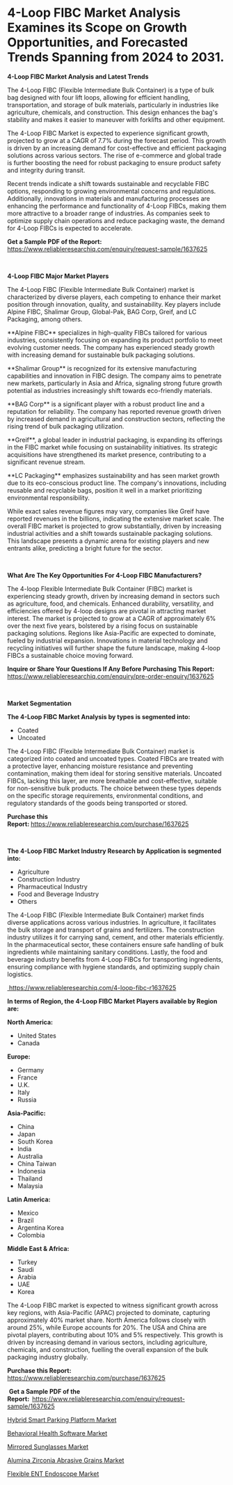 <p><h1>4-Loop FIBC Market Analysis Examines its Scope on Growth Opportunities, and Forecasted Trends Spanning from 2024 to 2031.</h1></p><p><strong>4-Loop FIBC Market Analysis and Latest Trends</strong></p>
<p><p>The 4-Loop FIBC (Flexible Intermediate Bulk Container) is a type of bulk bag designed with four lift loops, allowing for efficient handling, transportation, and storage of bulk materials, particularly in industries like agriculture, chemicals, and construction. This design enhances the bag's stability and makes it easier to maneuver with forklifts and other equipment.</p><p>The 4-Loop FIBC Market is expected to experience significant growth, projected to grow at a CAGR of 7.7% during the forecast period. This growth is driven by an increasing demand for cost-effective and efficient packaging solutions across various sectors. The rise of e-commerce and global trade is further boosting the need for robust packaging to ensure product safety and integrity during transit.</p><p>Recent trends indicate a shift towards sustainable and recyclable FIBC options, responding to growing environmental concerns and regulations. Additionally, innovations in materials and manufacturing processes are enhancing the performance and functionality of 4-Loop FIBCs, making them more attractive to a broader range of industries. As companies seek to optimize supply chain operations and reduce packaging waste, the demand for 4-Loop FIBCs is expected to accelerate.</p></p>
<p><strong>Get a Sample PDF of the Report:&nbsp;</strong> <a href="https://www.reliableresearchiq.com/enquiry/request-sample/1637625">https://www.reliableresearchiq.com/enquiry/request-sample/1637625</a></p>
<p>&nbsp;</p>
<p><strong>4-Loop FIBC Major Market Players</strong></p>
<p><p>The 4-Loop FIBC (Flexible Intermediate Bulk Container) market is characterized by diverse players, each competing to enhance their market position through innovation, quality, and sustainability. Key players include Alpine FIBC, Shalimar Group, Global-Pak, BAG Corp, Greif, and LC Packaging, among others.</p><p>**Alpine FIBC** specializes in high-quality FIBCs tailored for various industries, consistently focusing on expanding its product portfolio to meet evolving customer needs. The company has experienced steady growth with increasing demand for sustainable bulk packaging solutions. </p><p>**Shalimar Group** is recognized for its extensive manufacturing capabilities and innovation in FIBC design. The company aims to penetrate new markets, particularly in Asia and Africa, signaling strong future growth potential as industries increasingly shift towards eco-friendly materials.</p><p>**BAG Corp** is a significant player with a robust product line and a reputation for reliability. The company has reported revenue growth driven by increased demand in agricultural and construction sectors, reflecting the rising trend of bulk packaging utilization.</p><p>**Greif**, a global leader in industrial packaging, is expanding its offerings in the FIBC market while focusing on sustainability initiatives. Its strategic acquisitions have strengthened its market presence, contributing to a significant revenue stream.</p><p>**LC Packaging** emphasizes sustainability and has seen market growth due to its eco-conscious product line. The company's innovations, including reusable and recyclable bags, position it well in a market prioritizing environmental responsibility.</p><p>While exact sales revenue figures may vary, companies like Greif have reported revenues in the billions, indicating the extensive market scale. The overall FIBC market is projected to grow substantially, driven by increasing industrial activities and a shift towards sustainable packaging solutions. This landscape presents a dynamic arena for existing players and new entrants alike, predicting a bright future for the sector.</p></p>
<p>&nbsp;</p>
<p><strong>What Are The Key Opportunities For 4-Loop FIBC Manufacturers?</strong></p>
<p><p>The 4-loop Flexible Intermediate Bulk Container (FIBC) market is experiencing steady growth, driven by increasing demand in sectors such as agriculture, food, and chemicals. Enhanced durability, versatility, and efficiencies offered by 4-loop designs are pivotal in attracting market interest. The market is projected to grow at a CAGR of approximately 6% over the next five years, bolstered by a rising focus on sustainable packaging solutions. Regions like Asia-Pacific are expected to dominate, fueled by industrial expansion. Innovations in material technology and recycling initiatives will further shape the future landscape, making 4-loop FIBCs a sustainable choice moving forward.</p></p>
<p><strong>Inquire or Share Your Questions If Any Before Purchasing This Report:</strong> <a href="https://www.reliableresearchiq.com/enquiry/pre-order-enquiry/1637625">https://www.reliableresearchiq.com/enquiry/pre-order-enquiry/1637625</a></p>
<p>&nbsp;</p>
<p><strong>Market Segmentation</strong></p>
<p><strong>The 4-Loop FIBC Market Analysis by types is segmented into:</strong></p>
<p><ul><li>Coated</li><li>Uncoated</li></ul></p>
<p><p>The 4-Loop FIBC (Flexible Intermediate Bulk Container) market is categorized into coated and uncoated types. Coated FIBCs are treated with a protective layer, enhancing moisture resistance and preventing contamination, making them ideal for storing sensitive materials. Uncoated FIBCs, lacking this layer, are more breathable and cost-effective, suitable for non-sensitive bulk products. The choice between these types depends on the specific storage requirements, environmental conditions, and regulatory standards of the goods being transported or stored.</p></p>
<p><strong>Purchase this Report:&nbsp;</strong><a href="https://www.reliableresearchiq.com/purchase/1637625">https://www.reliableresearchiq.com/purchase/1637625</a></p>
<p>&nbsp;</p>
<p><strong>The 4-Loop FIBC Market Industry Research by Application is segmented into:</strong></p>
<p><ul><li>Agriculture</li><li>Construction Industry</li><li>Pharmaceutical Industry</li><li>Food and Beverage Industry</li><li>Others</li></ul></p>
<p><p>The 4-Loop FIBC (Flexible Intermediate Bulk Container) market finds diverse applications across various industries. In agriculture, it facilitates the bulk storage and transport of grains and fertilizers. The construction industry utilizes it for carrying sand, cement, and other materials efficiently. In the pharmaceutical sector, these containers ensure safe handling of bulk ingredients while maintaining sanitary conditions. Lastly, the food and beverage industry benefits from 4-Loop FIBCs for transporting ingredients, ensuring compliance with hygiene standards, and optimizing supply chain logistics.</p></p>
<p><a href="https://www.reliableresearchiq.com/4-loop-fibc-r1637625">&nbsp;https://www.reliableresearchiq.com/4-loop-fibc-r1637625</a></p>
<p><strong>In terms of Region, the 4-Loop FIBC Market Players available by Region are:</strong></p>
<p>
    <p> <strong> North America: </strong>
        <ul>
            <li>United States</li>
            <li>Canada</li>
        </ul>
        </p> 
    <p> <strong> Europe: </strong>
        <ul>
            <li>Germany</li>
            <li>France</li>
            <li>U.K.</li>
            <li>Italy</li>
            <li>Russia</li>
        </ul>
        </p> 
    <p> <strong> Asia-Pacific: </strong>
        <ul>
            <li>China</li>
            <li>Japan</li>
            <li>South Korea</li>
            <li>India</li>
            <li>Australia</li>
            <li>China Taiwan</li>
            <li>Indonesia</li>
            <li>Thailand</li>
            <li>Malaysia</li>
        </ul>
        </p> 
    <p> <strong> Latin America: </strong>
        <ul>
            <li>Mexico</li>
            <li>Brazil</li>
            <li>Argentina Korea</li>
            <li>Colombia</li>
        </ul>
        </p> 
    <p> <strong> Middle East & Africa: </strong>
        <ul>
            <li>Turkey</li>
            <li>Saudi</li>
            <li>Arabia</li>
            <li>UAE</li>
            <li>Korea</li>
        </ul>
    </p>
    </p>
<p><p>The 4-Loop FIBC market is expected to witness significant growth across key regions, with Asia-Pacific (APAC) projected to dominate, capturing approximately 40% market share. North America follows closely with around 25%, while Europe accounts for 20%. The USA and China are pivotal players, contributing about 10% and 5% respectively. This growth is driven by increasing demand in various sectors, including agriculture, chemicals, and construction, fuelling the overall expansion of the bulk packaging industry globally.</p></p>
<p><strong>Purchase this Report: </strong><a href="https://www.reliableresearchiq.com/purchase/1637625">https://www.reliableresearchiq.com/purchase/1637625</a></p>
<p>&nbsp;<strong>Get a Sample PDF of the Report:&nbsp;&nbsp;</strong><a href="https://www.reliableresearchiq.com/enquiry/request-sample/1637625">https://www.reliableresearchiq.com/enquiry/request-sample/1637625</a></p>
<p><strong></strong></p>
<p><p><a href="https://www.linkedin.com/pulse/hybrid-smart-parking-platform-market-forecasts-trends-yofie">Hybrid Smart Parking Platform Market</a></p><p><a href="https://www.linkedin.com/pulse/market-forecasting-change-global-behavioral-health-software-74o0e">Behavioral Health Software Market</a></p><p><a href="https://issuu.com/reportprime-2/docs/mirrored-sunglasses-market-size-203_d48e94d598fff4">Mirrored Sunglasses Market</a></p><p><a href="https://medium.com/@mikki1wtym/alumina-zirconia-abrasive-grains-market-a-global-and-regional-analysis-focus-on-end-user-004f04f76482">Alumina Zirconia Abrasive Grains Market</a></p><p><a href="https://medium.com/@mikki1wtym/insights-into-the-flexible-ent-endoscope-market-market-players-market-size-geographical-regions-0c79839df140?postPublishedType=repub">Flexible ENT Endoscope Market</a></p></p>